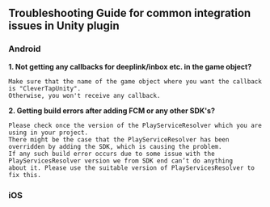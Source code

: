 ## Troubleshooting Guide for common integration issues in Unity plugin

### Android 

**1. Not getting any callbacks for deeplink/inbox etc. in the game object?**
    
    Make sure that the name of the game object where you want the callback is "CleverTapUnity".
    Otherwise, you won't receive any callback.

**2. Getting build errors after adding FCM or any other SDK's?**

    Please check once the version of the PlayServiceResolver which you are using in your project.
    There might be the case that the PlayServiceResolver has been overridden by adding the SDK, which is causing the problem.
    If any such build error occurs due to some issue with the PlayServicesResolver version we from SDK end can’t do anything
    about it. Please use the suitable version of PlayServicesResolver to fix this.

### iOS 

